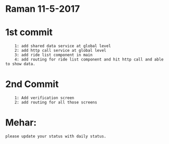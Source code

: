 # Raman 11-5-2017
#   1st commit
        1: add shared data service at global level
        2: add http call service at global level
        3: add ride list component in main
        4: add routing for ride list component and hit http call and able to show data.
#   2nd Commit
        1: Add verification screen
        2: add routing for all those screens

# Mehar:
    please update your status with daily status.

